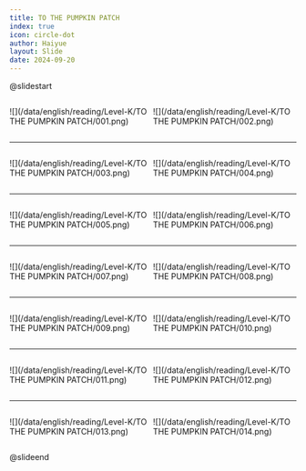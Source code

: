 ```yaml
---
title: TO THE PUMPKIN PATCH
index: true
icon: circle-dot
author: Haiyue
layout: Slide
date: 2024-09-20
---
```

 
@slidestart

<div style="display:flex">
<div style="flex:1">

![](/data/english/reading/Level-K/TO THE PUMPKIN PATCH/001.png)
</div>
<div style="flex:1">

![](/data/english/reading/Level-K/TO THE PUMPKIN PATCH/002.png)
</div>
</div>

---

<div style="display:flex">
<div style="flex:1">

![](/data/english/reading/Level-K/TO THE PUMPKIN PATCH/003.png)
</div>
<div style="flex:1">

![](/data/english/reading/Level-K/TO THE PUMPKIN PATCH/004.png)
</div>
</div>

---

<div style="display:flex">
<div style="flex:1">

![](/data/english/reading/Level-K/TO THE PUMPKIN PATCH/005.png)
</div>
<div style="flex:1">

![](/data/english/reading/Level-K/TO THE PUMPKIN PATCH/006.png)
</div>
</div>

---

<div style="display:flex">
<div style="flex:1">

![](/data/english/reading/Level-K/TO THE PUMPKIN PATCH/007.png)
</div>
<div style="flex:1">

![](/data/english/reading/Level-K/TO THE PUMPKIN PATCH/008.png)
</div>
</div>

---

<div style="display:flex">
<div style="flex:1">

![](/data/english/reading/Level-K/TO THE PUMPKIN PATCH/009.png)
</div>
<div style="flex:1">

![](/data/english/reading/Level-K/TO THE PUMPKIN PATCH/010.png)
</div>
</div>

---

<div style="display:flex">
<div style="flex:1">

![](/data/english/reading/Level-K/TO THE PUMPKIN PATCH/011.png)
</div>
<div style="flex:1">

![](/data/english/reading/Level-K/TO THE PUMPKIN PATCH/012.png)
</div>
</div>

---

<div style="display:flex">
<div style="flex:1">

![](/data/english/reading/Level-K/TO THE PUMPKIN PATCH/013.png)
</div>
<div style="flex:1">

![](/data/english/reading/Level-K/TO THE PUMPKIN PATCH/014.png)
</div>
</div>

@slideend